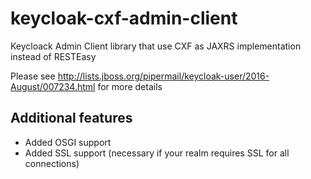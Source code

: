 # keycloak-cxf-admin-client
Keycloack Admin Client library  that use CXF as JAXRS implementation instead of RESTEasy 

Please see http://lists.jboss.org/pipermail/keycloak-user/2016-August/007234.html for more details

## Additional features
* Added OSGI support
* Added SSL support (necessary if your realm requires SSL for all connections)
